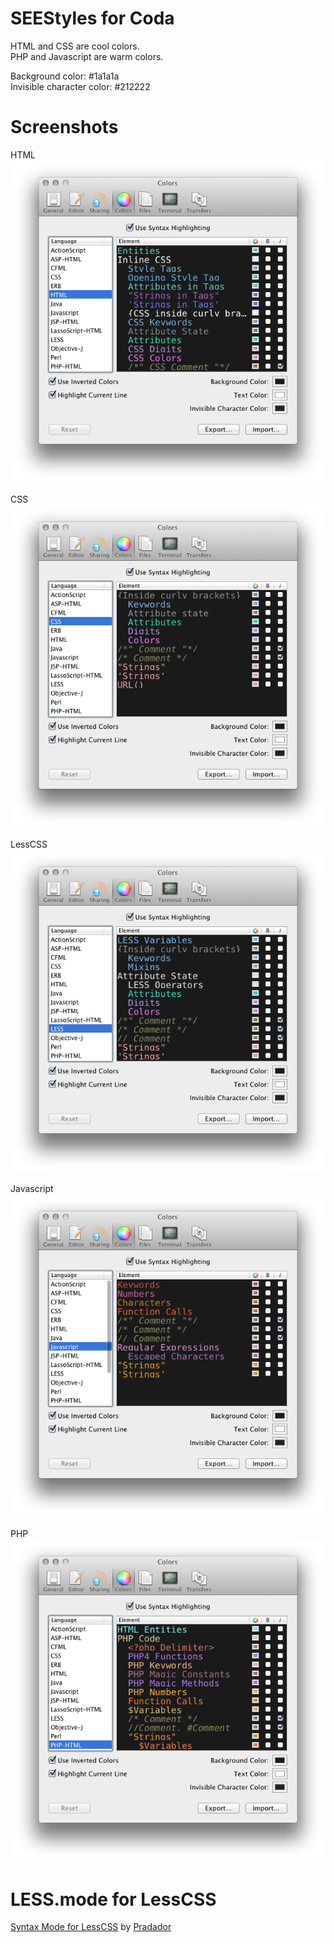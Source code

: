 # SEEStyles for Coda

HTML and CSS are cool colors.  
PHP and Javascript are warm colors.  

Background color: #1a1a1a  
Invisible character color: #212222  

# Screenshots

HTML  
![HTML example](https://github.com/jasonrobb/Coda-SEEStyles/blob/master/examples/html.example.png?raw=true)  

CSS  
![CSS example](https://github.com/jasonrobb/Coda-SEEStyles/blob/master/examples/css.example.png?raw=true)  

LessCSS  
![LessCSS example](https://github.com/jasonrobb/Coda-SEEStyles/blob/master/examples/lesscss.example.png?raw=true)  

Javascript  
![Javascript example](https://github.com/jasonrobb/Coda-SEEStyles/blob/master/examples/js.example.png?raw=true)  

PHP  
![PHP example](https://github.com/jasonrobb/Coda-SEEStyles/blob/master/examples/php.example.png?raw=true)  

# LESS.mode for LessCSS

[Syntax Mode for LessCSS](http://groups.google.com/group/coda-users/browse_thread/thread/b3327b0cb893e439) by [Pradador](https://github.com/pradador)
